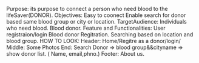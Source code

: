 Purpose: its purpose to connect a person who need blood to the lifeSaver(DONOR).
Objectives:
Easy to coonect
Enable search for donor based same blood group or city or location.
TargetAudience:
Individuals who need blood.
Blood donor.
Feature and Functionalities:
User registraion/login
Blood donor Regitration.
Searching based on location and blood group.
 HOW TO LOOK:
 Header: Home/Regitre as a donor/login/
 Middle: Some Photos
 End:    Search Donor => blood group&&cityname
         => show donor list. ( Name, email,phno.)
Footer: About us.         
 
